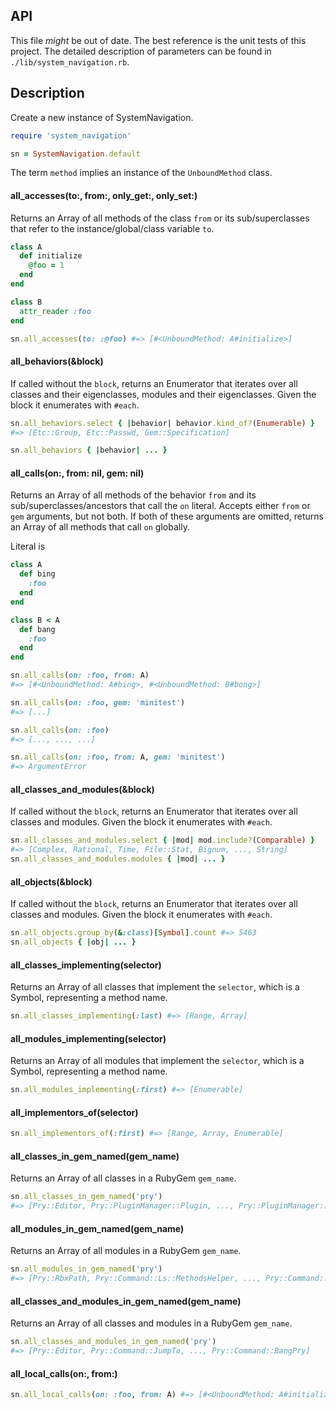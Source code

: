 API
---

This file _might_ be out of date. The best reference is the unit tests of this
project. The detailed description of parameters can be found in
`./lib/system_navigation.rb`.

## Description

Create a new instance of SystemNavigation.

```ruby
require 'system_navigation'

sn = SystemNavigation.default
```

The term `method` implies an instance of the `UnboundMethod` class.

#### all_accesses(to:, from:, only_get:, only_set:)

Returns an Array of all methods of the class `from` or its sub/superclasses that
refer to the instance/global/class variable `to`.

```ruby
class A
  def initialize
    @foo = 1
  end
end

class B
  attr_reader :foo
end

sn.all_accesses(to: :@foo) #=> [#<UnboundMethod: A#initialize>]
```

#### all_behaviors(&block)

If called without the `block`, returns an Enumerator that iterates over all
classes and their eigenclasses, modules and their eigenclasses. Given the block
it enumerates with `#each`.

```ruby
sn.all_behaviors.select { |behavior| behavior.kind_of?(Enumerable) }
#=> [Etc::Group, Etc::Passwd, Gem::Specification]

sn.all_behaviors { |behavior| ... }
```

#### all_calls(on:, from: nil, gem: nil)

Returns an Array of all methods of the behavior `from` and its
sub/superclasses/ancestors that call the `on` literal. Accepts either `from` or
`gem` arguments, but not both. If both of these arguments are omitted, returns
an Array of all methods that call `on` globally.

Literal is

```ruby
class A
  def bing
    :foo
  end
end

class B < A
  def bang
    :foo
  end
end

sn.all_calls(on: :foo, from: A)
#=> [#<UnboundMethod: A#bing>, #<UnboundMethod: B#bong>]

sn.all_calls(on: :foo, gem: 'minitest')
#=> [...]

sn.all_calls(on: :foo)
#=> [..., ..., ...]

sn.all_calls(on: :foo, from: A, gem: 'minitest')
#=> ArgumentError
```

#### all_classes_and_modules(&block)

If called without the `block`, returns an Enumerator that iterates over all
classes and modules. Given the block it enumerates with `#each`.

```ruby
sn.all_classes_and_modules.select { |mod| mod.include?(Comparable) }
#=> [Complex, Rational, Time, File::Stat, Bignum, ..., String]
sn.all_classes_and_modules.modules { |mod| ... }
```

#### all_objects(&block)

If called without the `block`, returns an Enumerator that iterates over all
classes and modules. Given the block it enumerates with `#each`.

```ruby
sn.all_objects.group_by(&:class)[Symbol].count #=> 5463
sn.all_objects { |obj| ... }
```

#### all_classes_implementing(selector)

Returns an Array of all classes that implement the `selector`, which is a Symbol,
representing a method name.

```ruby
sn.all_classes_implementing(:last) #=> [Range, Array]
```

#### all_modules_implementing(selector)

Returns an Array of all modules that implement the `selector`, which is a Symbol,
representing a method name.

```ruby
sn.all_modules_implementing(:first) #=> [Enumerable]
```

#### all_implementors_of(selector)

```ruby
sn.all_implementors_of(:first) #=> [Range, Array, Enumerable]
```

#### all_classes_in_gem_named(gem_name)

Returns an Array of all classes in a RubyGem `gem_name`.

```ruby
sn.all_classes_in_gem_named('pry')
#=> [Pry::Editor, Pry::PluginManager::Plugin, ..., Pry::PluginManager::NoPlugin]
```

#### all_modules_in_gem_named(gem_name)

Returns an Array of all modules in a RubyGem `gem_name`.

```ruby
sn.all_modules_in_gem_named('pry')
#=> [Pry::RbxPath, Pry::Command::Ls::MethodsHelper, ..., Pry::Command::Ls::JRubyHacks]
```

#### all_classes_and_modules_in_gem_named(gem_name)

Returns an Array of all classes and modules in a RubyGem `gem_name`.

```ruby
sn.all_classes_and_modules_in_gem_named('pry')
#=> [Pry::Editor, Pry::Command::JumpTo, ..., Pry::Command::BangPry]
```

#### all_local_calls(on:, from:)

```ruby
sn.all_local_calls(on: :foo, from: A) #=> [#<UnboundMethod: A#initialize>]
```
